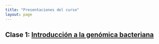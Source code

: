 ```yaml
---
title: "Presentaciones del curso"
layout: page
---
```


## Clase 1: [Introducción a la genómica bacteriana] 

[Introducción a la genómica bacteriana]: chart.pdf
[jekyll-gh]:   https://github.com/jekyll/jekyll
[jekyll-talk]: https://talk.jekyllrb.com/

